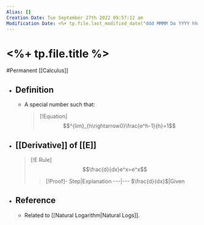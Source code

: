 ```yaml
---
Alias: []
Creation Date: Tue September 27th 2022 09:57:12 am 
Modification Date: <%+ tp.file.last_modified_date("ddd MMMM Do YYYY hh:mm:ss a") %>
---
```

# <%+ tp.file.title %>
#Permanent [[Calculus]]

- ## Definition
	- A special number such that:
	  > [!Equation]
	  > $$^{lim}_{h\rightarrow0}\frac{e^h-1}{h}=1$$
- ## [[Derivative]] of [[E]]
	> [!E Rule]
	> $$\frac{d}{dx}e^x=e^x$$
	> > [!Proof]-
	> > Step|Explanation
	> > ---|---
	> > $\frac{d}{dx}$|Given
	> > 
- ## Reference
	- Related to [[Natural Logarithm|Natural Logs]].